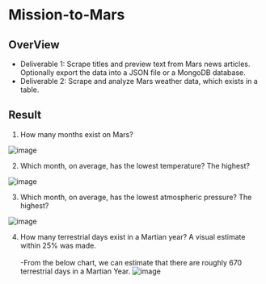 # Mission-to-Mars
## OverView
- Deliverable 1: Scrape titles and preview text from Mars news articles. Optionally export the data into a JSON file or a MongoDB database.
- Deliverable 2: Scrape and analyze Mars weather data, which exists in a table.
## Result
1. How many months exist on Mars?

![image](https://user-images.githubusercontent.com/104419959/201198404-4e18b0ae-4620-4cb0-85ae-dfc4cc95289c.png)

2. Which month, on average, has the lowest temperature? The highest?

![image](https://user-images.githubusercontent.com/104419959/201198451-7836487c-fb7c-44d1-85c4-ea61b8356d9e.png)

3. Which month, on average, has the lowest atmospheric pressure? The highest?

![image](https://user-images.githubusercontent.com/104419959/201198478-b7309e61-649a-4c50-8eb9-2c429fc43c53.png)

4. How many terrestrial days exist in a Martian year? A visual estimate within 25% was made.
 <br><br>-From the below chart, we can estimate that there are roughly 670 terrestrial days in a Martian Year. 
 ![image](https://user-images.githubusercontent.com/104419959/201198512-75111412-9618-463e-b89a-0f87ef99d19e.png)
